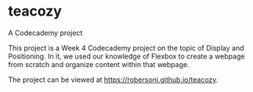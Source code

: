 # teacozy
A Codecademy project

This project is a Week 4 Codecademy project on the topic of Display and Positioning. In it, we used our knowledge of Flexbox to create a webpage from scratch and organize content within that webpage. 

The project can be viewed at https://robersonj.github.io/teacozy.
